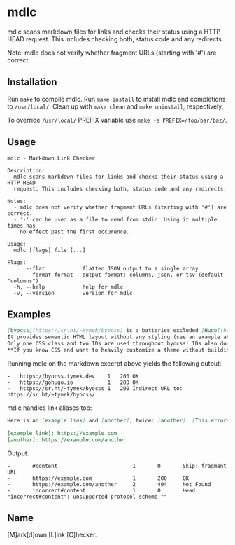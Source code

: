 # mdlc

mdlc scans markdown files for links and checks their status using a HTTP HEAD request.
This includes checking both, status code and any redirects.

Note: mdlc does not verify whether fragment URLs (starting with '#') are correct.

## Installation
Run `make` to compile mdlc.
Run `make install` to install mdlc and completions to `/usr/local/`.
Clean up with `make clean` and `make uninstall`, respectively.

To override `/usr/local/` PREFIX variable use `make -e PREFIX=/foo/bar/baz/`.

## Usage
```
mdlc - Markdown Link Checker

Description:
  mdlc scans markdown files for links and checks their status using a HTTP HEAD
  request. This includes checking both, status code and any redirects.

Notes:
  - mdlc does not verify whether fragment URLs (starting with '#') are correct.
  - '-' can be used as a file to read from stdin. Using it multiple times has
    no effect past the first occurence.

Usage:
  mdlc [flags] file [...]

Flags:
      --flat            flatten JSON output to a single array
      --format format   output format: columns, json, or tsv (default "columns")
  -h, --help            help for mdlc
  -v, --version         version for mdlc
```

## Examples
```md
[byocss](https://sr.ht/~tymek/byocss) is a batteries excluded [Hugo](https://gohugo.io) theme.
It provides semantic HTML layout without any styling (see an example at [byocss.tymek.dev](https://byocss.tymek.dev)).
Only one CSS class and two IDs are used throughout byocss! IDs also double down as anchors for sections.
**If you know CSS and want to heavily customize a theme without building it from scratch, then byocss is for you!**
```
Running mdlc on the markdown excerpt above yields the following output:
```
-	https://byocss.tymek.dev   	1	200	OK
-	https://gohugo.io          	1	200	OK
-	https://sr.ht/~tymek/byocss	1	200	Indirect URL to: https://sr.ht/~tymek/byocss/
```

mdlc handles link aliases too:
```md
Here is an [example link] and [another], twice: [another]. [This errors](incorrect#content). [This gets ignored](#content)

[example link]: https://example.com
[another]: https://example.com/another
```
Output:
```
-       #content                        1       0       Skip: fragment URL
-       https://example.com             1       200     OK
-       https://example.com/another     2       404     Not Found
-       incorrect#content               1       0       Head "incorrect#content": unsupported protocol scheme ""
```

## Name
\[M\]ark\[d\]own \[L\]ink \[C\]hecker.
